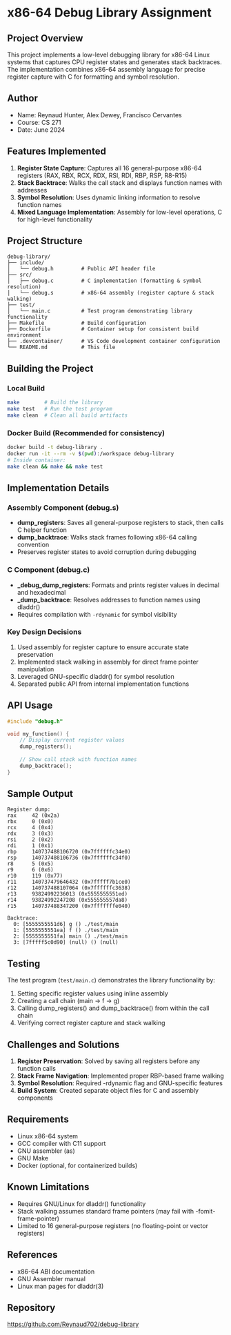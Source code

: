 # x86-64 Debug Library Assignment

## Project Overview
This project implements a low-level debugging library for x86-64 Linux systems that captures CPU register states and generates stack backtraces. The implementation combines x86-64 assembly language for precise register capture with C for formatting and symbol resolution.

## Author
- Name: Reynaud Hunter, Alex Dewey, Francisco Cervantes
- Course: CS 271
- Date: June 2024

## Features Implemented
1. **Register State Capture**: Captures all 16 general-purpose x86-64 registers (RAX, RBX, RCX, RDX, RSI, RDI, RBP, RSP, R8-R15)
2. **Stack Backtrace**: Walks the call stack and displays function names with addresses
3. **Symbol Resolution**: Uses dynamic linking information to resolve function names
4. **Mixed Language Implementation**: Assembly for low-level operations, C for high-level functionality

## Project Structure
```
debug-library/
├── include/
│   └── debug.h         # Public API header file
├── src/
│   ├── debug.c         # C implementation (formatting & symbol resolution)
│   └── debug.s         # x86-64 assembly (register capture & stack walking)
├── test/
│   └── main.c          # Test program demonstrating library functionality
├── Makefile            # Build configuration
├── Dockerfile          # Container setup for consistent build environment
├── .devcontainer/      # VS Code development container configuration
└── README.md           # This file
```

## Building the Project

### Local Build
```bash
make        # Build the library
make test   # Run the test program
make clean  # Clean all build artifacts
```

### Docker Build (Recommended for consistency)
```bash
docker build -t debug-library .
docker run -it --rm -v $(pwd):/workspace debug-library
# Inside container:
make clean && make && make test
```

## Implementation Details

### Assembly Component (debug.s)
- **dump_registers**: Saves all general-purpose registers to stack, then calls C helper function
- **dump_backtrace**: Walks stack frames following x86-64 calling convention
- Preserves register states to avoid corruption during debugging

### C Component (debug.c)
- **_debug_dump_registers**: Formats and prints register values in decimal and hexadecimal
- **_dump_backtrace**: Resolves addresses to function names using dladdr()
- Requires compilation with `-rdynamic` for symbol visibility

### Key Design Decisions
1. Used assembly for register capture to ensure accurate state preservation
2. Implemented stack walking in assembly for direct frame pointer manipulation
3. Leveraged GNU-specific dladdr() for symbol resolution
4. Separated public API from internal implementation functions

## API Usage
```c
#include "debug.h"

void my_function() {
    // Display current register values
    dump_registers();
    
    // Show call stack with function names
    dump_backtrace();
}
```

## Sample Output
```
Register dump:
rax     42 (0x2a)
rbx     0 (0x0)
rcx     4 (0x4)
rdx     3 (0x3)
rsi     2 (0x2)
rdi     1 (0x1)
rbp     140737488106720 (0x7ffffffc34e0)
rsp     140737488106736 (0x7ffffffc34f0)
r8      5 (0x5)
r9      6 (0x6)
r10     119 (0x77)
r11     140737479646432 (0x7fffff7b1ce0)
r12     140737488107064 (0x7ffffffc3638)
r13     93824992236013 (0x5555555551ed)
r14     93824992247208 (0x555555557da8)
r15     140737488347200 (0x7fffffffe040)

Backtrace:
  0: [5555555551d6] g () ./test/main
  1: [5555555551ea] f () ./test/main
  2: [5555555551fa] main () ./test/main
  3: [7fffff5c0d90] (null) () (null)
```

## Testing
The test program (`test/main.c`) demonstrates the library functionality by:
1. Setting specific register values using inline assembly
2. Creating a call chain (main → f → g)
3. Calling dump_registers() and dump_backtrace() from within the call chain
4. Verifying correct register capture and stack walking

## Challenges and Solutions
1. **Register Preservation**: Solved by saving all registers before any function calls
2. **Stack Frame Navigation**: Implemented proper RBP-based frame walking
3. **Symbol Resolution**: Required -rdynamic flag and GNU-specific features
4. **Build System**: Created separate object files for C and assembly components

## Requirements
- Linux x86-64 system
- GCC compiler with C11 support
- GNU assembler (as)
- GNU Make
- Docker (optional, for containerized builds)

## Known Limitations
- Requires GNU/Linux for dladdr() functionality
- Stack walking assumes standard frame pointers (may fail with -fomit-frame-pointer)
- Limited to 16 general-purpose registers (no floating-point or vector registers)

## References
- x86-64 ABI documentation
- GNU Assembler manual
- Linux man pages for dladdr(3)

## Repository
https://github.com/Reynaud702/debug-library
